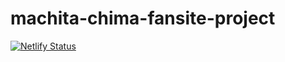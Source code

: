 # machita-chima-fansite-project
[![Netlify Status](https://api.netlify.com/api/v1/badges/6a9c9bc4-34d8-4c11-847a-1740cb641e24/deploy-status)](https://app.netlify.com/sites/sharp-pasteur-409b32/deploys)
